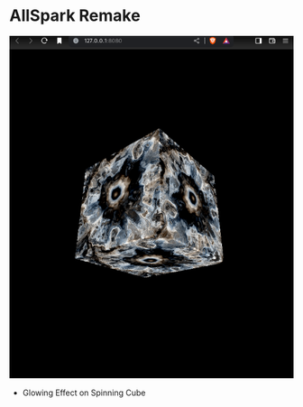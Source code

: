# AllSpark Remake

![](https://github.com/u-n-s-t-o-p-p-a-b-l-e/dashboard/blob/main/allspark-remake/img/allspark-remake.png)

+ Glowing Effect on Spinning Cube
